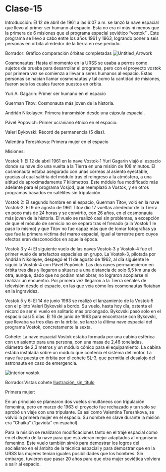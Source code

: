 # Clase-15

Introducción:
El 12 de abril de 1961 a las 6:07 a.m. se lanzó la nave espacial que llevo al primer ser humano al espacio. Esta no era ni más ni menos que la primera de 6 misiones que el programa espacial soviético “vostok” . Este programa se llevo a cabo entre los años 1961 y 1963, logrando poner a seis personas en órbita alrededor de la tierra en ese período.

Borrador: Gráfico comparación órbitas completadas
![Untitled_Artwork](https://user-images.githubusercontent.com/112445758/200347943-dc8db88e-cc79-4e8c-bb3a-07d7308fca07.png)

Cosmonautas:
Hasta el momento en la URSS se usaba a perros como sujetos de prueba para desarrollar el programa, pero con el proyecto vostok por primera vez se comienza a llevar a seres humanos al espacio. Estas personas se hacían llamar cosmonautas y tal como la cantidad de misiones, fueron seis los cuales fueron puestos en orbita.

Yuri A. Gagarin: Primer ser humano en el espacio

Guerman Titov: Cosmonauta más joven de la historia.

Andrián Nikoláyev: Primera transmisión desde una cápsula espacial.

Pável Popóvich: Primer ucraniano étnico en el espacio.

Valeri Bykovski: Récord de permanencia (5 días). 

Valentina Tereshkova: Primera mujer en el espacio

Misiones:

Vostok 1:
El 12 de abril 1961 en la nave Vostok-1 Yuri Gagarin viajó al espacio donde su nave dio una vuelta a la Tierra en una misión de 108 minutos.
El cosmonauta estaba asegurado con unas correas al asiento eyectable, gracias al cual saldría del módulo tras el reingreso a la atmósfera, a una altitud de aproximadamente 7 kilómetros. Este módulo fue modificado más adelante para el programa Vosjod, que reemplazó a Vostok, y en otros programas basados en satélites sin tripulación.

Vostok 2:
El segundo hombre en el espacio, Guerman Titov, voló en la nave Vostok-2. El 9 de agosto de 1961 Titov dio 17 vueltas alrededor de la Tierra en poco más de 24 horas y se convirtió, con 26 años, en el cosmonauta más joven de la historia.
El vuelo se realizó casi sin problemas, a excepción de que el módulo de servicio no se separó tras el frenado (a la Vostok 1 le pasó lo mismo) y que Titov no fue capaz más que de tomar fotografías ya que fue la primera víctima del mareo espacial, igual al terrestre pero cuyos efectos eran desconocidos en aquella época.

Vostok 3 y 4:
El siguiente vuelo de las naves Vostok-3 y Vostok-4 fue el primer vuelo de artefactos espaciales en grupo. La Vostok-3, pilotada por Andrián Nikoláyev, despegó el 11 de agosto de 1962, al día siguiente le siguió la Vostok-4 con Pável Popóvich.
Las dos naves permanecieron en órbita tres días y llegaron a situarse a una distancia de solo 6,5 km una de otra, aunque, dado que no podían maniobrar, no lograron acoplarse ni realizar un encuentro.
Por primera vez llegaron a la Tierra señales de televisión desde el espacio, en las que veía cómo los cosmonautas flotaban en la ingravidez.

Vostok 5 y 6:
El 14 de junio 1963 se realizó el lanzamiento de la Vostok-5 con el piloto Valeri Bykovski a bordo. Su vuelo, hasta hoy día, ostenta el récord de ser el vuelo en solitario más prolongado. Bykovski pasó solo en el espacio casi 5 días.
El 16 de junio de 1963 para encontrarse con Bykovski, que llevaba ya tres días en la órbita, se lanzó la última nave espacial del programa Vostok, concretamente la sexta.

Cohete:
La nave espacial Vostok estaba formada por una cabina esférica con un asiento para una persona, con una masa de 2,46 toneladas, diámetro de 2,3 metros y un módulo cónico para el equipamiento. La cabina estaba instalada sobre un módulo que contenía el sistema del motor. La nave fue puesta en órbita por el cohete SL-3, que permitía el desalojo del astronauta en caso de emergencia.

![interior vostok](https://user-images.githubusercontent.com/110845873/201697002-42e52e3d-a60e-4074-b471-17b2c8e90003.jpg)

Borrador:Vistas cohete 
[Ilustración_sin_título](https://user-images.githubusercontent.com/112445758/200453832-5d4815a4-d257-45e8-a00e-024a377dccb6.jpg)



Primera mujer:

En un principio se planearon dos vuelos simultáneos con tripulación femenina, pero en marzo de 1963 el proyecto fue rechazado y tan solo se aprobó un viaje con una tripulante. Es así como Valentina Tereshkova, se volvió la primera mujer en el espacio. Su nombre en clave durante la misión era “Chaika” (“gaviota” en español). 

Para la misión se realizaron modificaciones tanto en el traje espacial como en el diseño de la nave para que estuvieran mejor adaptados al organismo femenino. Este vuelo también sirvió para demostrar los logros del socialismo en el ámbito de la técnica espacial y para demostrar que en la URSS las mujeres tenían iguales posibilidades que los hombres. Sin embargo, tuvieron que pasar 20 años para que otra mujer soviética volviera a salir al espacio. 
